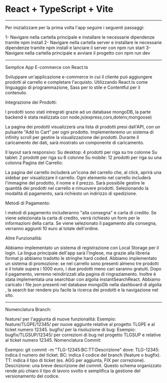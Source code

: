 # React + TypeScript + Vite
*****

Per inizializzare per la prima volta l'app seguire i seguenti passaggi:

1- Navigare nella cartella principale e installare le necessarie dipendenze tramite npm install
2- Navigare nella cartella server e installare le necessarie dipendenze tramite npm install e lanciare il server con npm run start
3- Navigare nella cartella principale e avviare il progetto con npm run dev

*****

Semplice App E-commerce con React.ts

Sviluppare un'applicazione e-commerce in cui il cliente può aggiungere prodotti al carrello e completare l'acquisto.
Utilizzando React.ts come linguaggio di programmazione, Sass per lo stile e Contentful per il contenuto.

Integrazione dei Prodotti:

I prodotti sono stati intregrati grazie ad un database mongoDB, la parte backend è stata realizzata con node.js(express,cors,dotenv,mongoose)

La pagina dei prodotti visualizzerà una lista di prodotti presi dall'API, con un pulsante "Add to Cart" per ogni prodotto. Implementeremo un sistema di infinity scroll per gestire la visualizzazione dei prodotti. Durante il caricamento dei dati, sarà mostrato un componente di caricamento. 

Il layout sarà responsivo:
Su desktop: 4 prodotti per riga su tre colonne
Su tablet: 2 prodotti per riga su 6 colonne
Su mobile: 12 prodotti per riga su una colonna
Pagina del Carrello:

La pagina del carrello includerà un'icona del carrello che, al click, aprirà una sidebar per visualizzare il carrello. Ogni elemento nel carrello includerà l'immagine del prodotto, il nome e il prezzo. Sarà possibile gestire le quantità dei prodotti nel carrello e rimuovere prodotti. Selezionando la modalità di pagamento, sarà richiesto un indirizzo di spedizione.

Metodi di Pagamento:

I metodi di pagamento includeranno "alla consegna" e carta di credito. Se viene selezionata la carta di credito, verrà richiesto un form per le informazioni della carta. Se viene selezionato il pagamento alla consegna, verranno aggiunti 10 euro al totale dell'ordine.

Altre Funzionalità:

Abbiamo implementato un sistema di registrazione con Local Storage per il login.
La lingua principale dell'app sarà l'inglese, ma grazie alla libreria format js abbiamo tradotto le stringhe hard coded.
Abbiamo implementato un sistema di promozione: se nel carrello sono presenti almeno tre prodotti e il totale supera i 1000 euro, i due prodotti meno cari saranno gratuiti.
Dopo il pagamento, verremo reindirizzati alla pagina di ringraziamento.
Inoltre è stata implementata una searchbar con algolia instantSearchReact. Abbiamo caricato i file json presenti nel database mongoDb nella dashboard di algolia , la search bar rendere piu facile la ricerca dei prodotti e la navigazione nel sito.


*****
Nomenclatura Branch:

feature/ per l'aggiunta di nuove funzionalità:
Esempio: feature/TLGPE/12345/ per nuove aggiunte relative al progetto TLGPE e al ticket numero 12345.
bugfix/ per la risoluzione di bug:
Esempio: bugfix/TLGSUP/12345/ per correzioni di bug nel progetto TLGSUP e relative al ticket numero 12345.
Nomenclatura Commit:

Esempio: git commit -m "TLG-12345:BC:TT:Descrizione" dove:
TLG-12345: indica il numero del ticket.
BC: indica il codice del branch (feature o bugfix).
TT: indica il tipo di ticket (es. AGG per aggiunta, FIX per correzione).
Descrizione: una breve descrizione del commit.
Questo schema organizzato rende più chiaro il tipo di lavoro svolto e semplifica la gestione del versionamento del codice.
